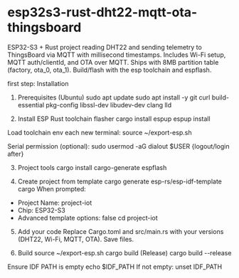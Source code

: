 # esp32s3-rust-dht22-mqtt-ota-thingsboard
ESP32-S3 + Rust project reading DHT22 and sending telemetry to ThingsBoard via MQTT with millisecond timestamps. Includes Wi-Fi setup, MQTT auth/clientId, and OTA over MQTT. Ships with 8MB partition table (factory, ota_0, ota_1). Build/flash with the esp toolchain and espflash.

first step: Installation
1) Prerequisites (Ubuntu)
sudo apt update
sudo apt install -y git curl build-essential pkg-config libssl-dev libudev-dev clang lld

2) Install ESP Rust toolchain  flasher
cargo install espup
espup install

Load toolchain env each new terminal:
source ~/export-esp.sh

Serial permission (optional):
sudo usermod -aG dialout $USER  {logout/login after}

3) Project tools
cargo install cargo-generate espflash

4) Create project from template
cargo generate esp-rs/esp-idf-template cargo
When prompted:
- Project Name: project-iot
- Chip: ESP32-S3
- Advanced template options: false
cd project-iot

5) Add your code
Replace Cargo.toml and src/main.rs with your versions (DHT22, Wi-Fi, MQTT, OTA). Save files.

6) Build
source ~/export-esp.sh
cargo build
(Release) cargo build --release

Ensure IDF PATH is empty
echo $IDF_PATH
If not empty: unset IDF_PATH
